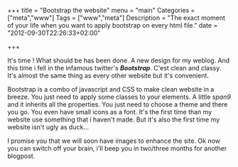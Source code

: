 +++
title = "Bootstrap the website"
menu = "main"
Categories = ["meta","www"]
Tags = ["www","meta"]
Description = "The exact moment of your life when you want to apply bootstrap on every html file."
date = "2012-09-30T22:26:33+02:00"

+++

It's time ! What should be has been done. A new design for my weblog. And this time i fell in the infamous twitter's ***Bootstrap***. C'est clean and classy. It's almost the same thing as every other website but it's convenient.

Bootstrap is a combo of javascript and CSS to make clean website in a breeze. You just need to apply some classes to your elements. A little *span9* and it inherits all the properties. You just need to choose a theme and there you go. You even have small icons as a font. It's the first time than my website use something that i haven't made. But it's also the first time my website isn't ugly as duck…

I promise you that we will soon have images to enhance the site. Ok now you can switch off your brain, i'll beep you in two/three months for another blogpost.
